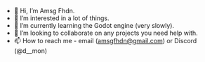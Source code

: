 - 👋 Hi, I’m Amsg Fhdn.
- 👀 I’m interested in a lot of things.
- 🌱 I’m currently learning the Godot engine (very slowly).
- 💞️ I’m looking to collaborate on any projects you need help with.
- 📫 How to reach me - email (amsgfhdn@gmail.com) or Discord (@d__mon)

<!---
Amsg-Two/Amsg-Two is a ✨ special ✨ repository because its `README.md` (this file) appears on your GitHub profile.
You can click the Preview link to take a look at your changes.
--->
